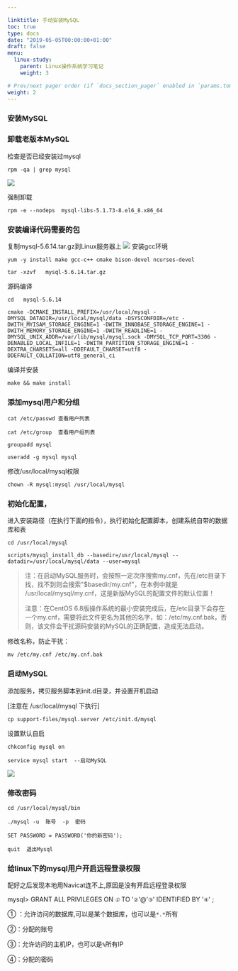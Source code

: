 ```yaml
---

linktitle: 手动安装MySQL
toc: true
type: docs
date: "2019-05-05T00:00:00+01:00"
draft: false
menu:
  linux-study:
    parent: Linux操作系统学习笔记
    weight: 3

# Prev/next pager order (if `docs_section_pager` enabled in `params.toml`)
weight: 2
---
```




### 安装MySQL

### 卸载老版本MySQL

检查是否已经安装过mysql

```shell
rpm -qa | grep mysql
```
![](/img/linux/11.jpg)

强制卸载
```shell
rpm -e --nodeps  mysql-libs-5.1.73-8.el6_8.x86_64
```


### 安装编译代码需要的包
复制mysql-5.6.14.tar.gz到Linux服务器上
![](/img/linux/13.jpg)
安装gcc环境 
```shell
yum -y install make gcc-c++ cmake bison-devel ncurses-devel
```
```shell
tar -xzvf   mysql-5.6.14.tar.gz
```


源码编译
```shell
cd   mysql-5.6.14
```
```shell
cmake -DCMAKE_INSTALL_PREFIX=/usr/local/mysql -DMYSQL_DATADIR=/usr/local/mysql/data -DSYSCONFDIR=/etc -DWITH_MYISAM_STORAGE_ENGINE=1 -DWITH_INNOBASE_STORAGE_ENGINE=1 -DWITH_MEMORY_STORAGE_ENGINE=1 -DWITH_READLINE=1 -DMYSQL_UNIX_ADDR=/var/lib/mysql/mysql.sock -DMYSQL_TCP_PORT=3306 -DENABLED_LOCAL_INFILE=1 -DWITH_PARTITION_STORAGE_ENGINE=1 -DEXTRA_CHARSETS=all -DDEFAULT_CHARSET=utf8 -DDEFAULT_COLLATION=utf8_general_ci
```

编译并安装
```shell
make && make install
```

### 添加mysql用户和分组
```shell
cat /etc/passwd 查看用户列表
```
```shell
cat /etc/group  查看用户组列表
```
```shell
groupadd mysql
```
```shell
useradd -g mysql mysql
```

修改/usr/local/mysql权限
```shell
chown -R mysql:mysql /usr/local/mysql
```

### 初始化配置，
进入安装路径（在执行下面的指令），执行初始化配置脚本，创建系统自带的数据库和表
```shell
cd /usr/local/mysql
```
```shell
scripts/mysql_install_db --basedir=/usr/local/mysql --datadir=/usr/local/mysql/data --user=mysql  
```

>  注：在启动MySQL服务时，会按照一定次序搜索my.cnf，先在/etc目录下找，找不到则会搜索"$basedir/my.cnf"，在本例中就是 /usr/local/mysql/my.cnf，这是新版MySQL的配置文件的默认位置！
>
>
>  注意：在CentOS 6.8版操作系统的最小安装完成后，在/etc目录下会存在一个my.cnf，需要将此文件更名为其他的名字，如：/etc/my.cnf.bak，否则，该文件会干扰源码安装的MySQL的正确配置，造成无法启动。
>

修改名称，防止干扰：


```shell
mv /etc/my.cnf /etc/my.cnf.bak
```


### 启动MySQL

添加服务，拷贝服务脚本到init.d目录，并设置开机启动 

[注意在 /usr/local/mysql 下执行]


```shell
cp support-files/mysql.server /etc/init.d/mysql
```

设置默认自启 

```shell
chkconfig mysql on
```
```shell
service mysql start  --启动MySQL
```
![](/img/linux/14.jpg)


### 修改密码
```shell
cd /usr/local/mysql/bin
```
```shell
./mysql -u  账号  -p  密码  
```
```shell
SET PASSWORD = PASSWORD('你的新密码');
```
```shell
quit  退出Mysql
```

### 给linux下的mysql用户开启远程登录权限

配好之后发现本地用Navicat连不上,原因是没有开启远程登录权限


mysql>     GRANT ALL PRIVILEGES ON *`①`* TO '`②`'@'`③`' IDENTIFIED BY '`④`' ; 

① ：允许访问的数据库,可以是某个数据库，也可以是` *.* `所有

②：分配的账号

③：允许访问的主机IP，也可以是`%`所有IP

④：分配的密码






